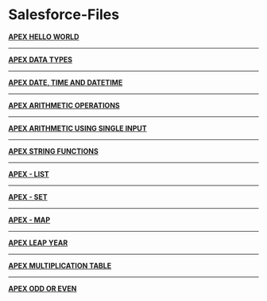 # Salesforce-Files

[**APEX HELLO WORLD**](https://github.com/Dhanush047/Salesforce-Files/blob/630659598f1c79db6d79609d3eea1b5e72fa7442/Hello%20World%20in%20Apex)
  
----------------------------------------------------------------------------------------------------------------------------------------------------------------------

[**APEX DATA TYPES**](https://github.com/Dhanush047/Salesforce-Files/blob/630659598f1c79db6d79609d3eea1b5e72fa7442/Apex%20Datatypes%20Examples)

----------------------------------------------------------------------------------------------------------------------------------------------------------------------
  
[**APEX DATE, TIME AND DATETIME**](https://github.com/Dhanush047/Salesforce-Files/blob/76e30cec252e209af939c408ada861c9db7ed96c/Apex%20Date%20Time%20and%20Date%20Time) 
    
----------------------------------------------------------------------------------------------------------------------------------------------------------------------

[**APEX ARITHMETIC OPERATIONS**](https://github.com/Dhanush047/Salesforce-Files/blob/4e5344afe101adeefad2d98e454be2b211edb187/Apex%20Arithmetic%20Operations)
  
----------------------------------------------------------------------------------------------------------------------------------------------------------------------

[**APEX ARITHMETIC USING SINGLE INPUT**](https://github.com/Dhanush047/Salesforce-Files/blob/ae561ea4c34b3ff60deb7d638c0a0e1ecca028bf/Arithmetic%20using%20Sigle%20Input)
  
----------------------------------------------------------------------------------------------------------------------------------------------------------------------
 
[**APEX STRING FUNCTIONS**](https://github.com/Dhanush047/Salesforce-Files/blob/e6dd9ea524b3324f79e401497c845f23be664742/Apex%20String%20Functions)
  
----------------------------------------------------------------------------------------------------------------------------------------------------------------------

[**APEX - LIST**](https://github.com/Dhanush047/Salesforce-Files/blob/a9a777d7aa6a1da51db9a4b2d3be69dcf75bbbae/Apex%20-%20List) 

----------------------------------------------------------------------------------------------------------------------------------------------------------------------

[**APEX - SET**](https://github.com/Dhanush047/Salesforce-Files/blob/2936559a47823a259f227197e3bd42384b8e8b79/Apex%20Set)

----------------------------------------------------------------------------------------------------------------------------------------------------------------------

[**APEX - MAP**](https://github.com/Dhanush047/Salesforce-Files/blob/1593fa1ab3e82574b01db49581f32f73baad3c99/Apex%20-%20%20Map%20(Code%201))

----------------------------------------------------------------------------------------------------------------------------------------------------------------------

[**APEX LEAP YEAR**](https://github.com/Dhanush047/Salesforce-Files/blob/996f12a290dc9dfdb6280a6910a29732c2fe9dfd/Apex%20code%20to%20display%20leap%20year)

----------------------------------------------------------------------------------------------------------------------------------------------------------------------

[**APEX MULTIPLICATION TABLE**](https://github.com/Dhanush047/Salesforce-Files/blob/24d37ef04e3d199d63e6b253b1424e326c707e7f/Apex%20Code%20to%20Display%20Multiplication%20table)

----------------------------------------------------------------------------------------------------------------------------------------------------------------------

[**APEX ODD OR EVEN**]()
